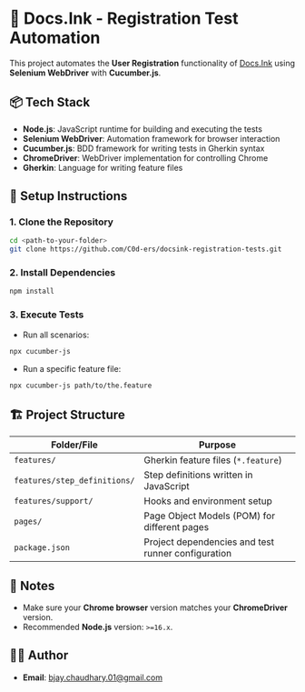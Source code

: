 # 📄 Docs.Ink - Registration Test Automation
This project automates the **User Registration** functionality of [Docs.Ink](https://dev.docs.ink/register) using **Selenium WebDriver** with **Cucumber.js**.

## 📦 Tech Stack
- **Node.js**: JavaScript runtime for building and executing the tests
- **Selenium WebDriver**: Automation framework for browser interaction
- **Cucumber.js**: BDD framework for writing tests in Gherkin syntax
- **ChromeDriver**: WebDriver implementation for controlling Chrome
- **Gherkin**: Language for writing feature files

## 🚀 Setup Instructions
### 1. Clone the Repository
```bash
cd <path-to-your-folder>
git clone https://github.com/C0d-ers/docsink-registration-tests.git
```
### 2. Install Dependencies
```bash
npm install
```
### 3. Execute Tests
- Run all scenarios:
```bash
npx cucumber-js
```
- Run a specific feature file:
```bash
npx cucumber-js path/to/the.feature
```

## 🏗️ Project Structure
| Folder/File | Purpose |
| ----------- | ------- |
| `features/` | Gherkin feature files (`*.feature`) |
| `features/step_definitions/` | Step definitions written in JavaScript |
| `features/support/` | Hooks and environment setup |
| `pages/` | Page Object Models (POM) for different pages |
| `package.json` | Project dependencies and test runner configuration |

## 📝 Notes
- Make sure your **Chrome browser** version matches your **ChromeDriver** version.
- Recommended **Node.js** version: `>=16.x`.

## 👨‍💻 Author
- **Email**: bjay.chaudhary.01@gmail.com
